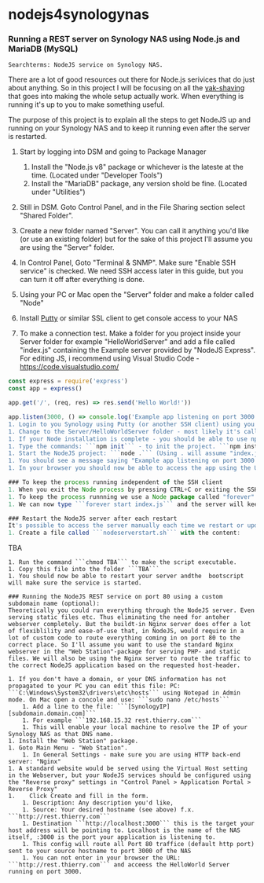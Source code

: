 # nodejs4synologynas
### Running a REST server on Synology NAS using Node.js and MariaDB (MySQL)  
`Searchterms: NodeJS service on Synology NAS.`

There are a lot of good resources out there for Node.js serivices that do just about anything. So in this project I will be focusing on all the [yak-shaving](https://en.wiktionary.org/wiki/yak_shaving) that goes into making the whole setup actually work. When everything is running it's up to you to make something useful.    

The purpose of this project is to explain all the steps to get NodeJS up and running on your Synology NAS and to keep it running
even after the server is restarted.

1. Start by logging into DSM and going to Package Manager  
    1. Install the "Node.js v8" package or whichever is the lateste at the time. (Located under "Developer Tools")
    1. Install the "MariaDB" package, any version shold be fine.  (Located under "Utilities")
    
1. Still in DSM. Goto Control Panel, and in the File Sharing section select "Shared Folder".
1. Create a new folder named "Server". You can call it anything you'd like (or use an existing folder) but for the sake of this project I'll assume you are using the "Server" folder.
1. In Control Panel, Goto "Terminal & SNMP". Make sure "Enable SSH service" is checked. We need SSH access later in this guide, but you can turn it off after everything is done.
1. Using your PC or Mac open the "Server" folder and make a folder called "Node"
1. Install [Putty](http://www.chiark.greenend.org.uk/~sgtatham/putty/latest.html) or similar SSL client to get console access to your NAS
1. To make a connection test. Make a folder for you project inside your Server folder for example "HelloWorldServer" and add a file called "index.js" containing the Example server provided by "NodeJS Express". For editing JS, i recommend using Visual Studio Code - https://code.visualstudio.com/ 
```//index.js
const express = require('express')
const app = express()

app.get('/', (req, res) => res.send('Hello World!'))

app.listen(3000, () => console.log('Example app listening on port 3000!'))```
1. Login to you Synology using Putty (or another SSH client) using you admin account
1. Change to the Server/HelloWorldServer folder - most likely it's called "/Volume1/Server/HelloWorldServer" or somthing similar so the command would be: ```cd /Volume1/Server/HelloWorldServer```
1. If your Node installation is complete - you should be able to use npm to install the dependienciet.
1. Type the commands: ```npm init``` - to init the project. ```npm install express --save``` to install and save the Express server dependency
1. Start the NodeJS project: ```node .``` (Using . will assume "index.js" to be the default entrypoint file)
1. You should see a message saying "Example app listening on port 3000!"
1. In your browser you should now be able to access the app using the URL: ```http://[ip-of-your-NAS]:3000``` (3000 being the Port your Express server is listening to) 

### To keep the process running independent of the SSH client  
1. When you exit the Node process by pressing CTRL+C or exiting the SSH client, you will notice the website goes offline. We will need to keep the process running in the background. 
1. To keep the process runnning we use a Node package called "forever". To install it type ```npm install forever -g``` The -g option installs the package globally - since it's not a dependency of the specific project, but rather a general utility of the server.
1. We can now type ```forever start index.js``` and the server will keep running even after we exit the SSH process.

### Restart the NodeJS server after each restart
It's possible to access the server manually each time we restart or update, but ideally we would like to be able to restart and update and have our Node server start up along side everything else.
1. Create a file called ```nodeserverstart.sh``` with the content:
```
TBA
```
1. Run the command ```chmod TBA``` to make the script executable. 
1. Copy this file into the folder ```TBA```
1. You should now be able to restart your server andthe  bootscript will make sure the service is started.

### Running the NodeJS REST service on port 80 using a custom subdomain name (optional):
Theoretically you could run everything through the NodeJS server. Even serving static files etc. Thus eliminating the need for antoher webserver completely. But the buildt-in Nginx server does offer a lot of flexiblility and ease-of-use that, in NodeJS, would require in a lot of custom code to route everything coming in on port 80 to the correct place. So I'll assume you want to use the standard Nginx webserver in the "Web Station"-package for serving PHP- and static files. We will also be using the Nginx server to route the traffic to the correct NodeJS application based on the requested host-header.

1. If you don't have a domain, or your DNS information has not propagated to your PC you can edit this file: PC: ```C:\Windows\System32\drivers\etc\hosts``` using Notepad in Admin mode. On Mac open a concole and use: ```sudo nano /etc/hosts```
    1. Add a line to the file: ```[SynologyIP] [subdomain.domain.com]```
    1. For example ```192.168.15.32 rest.thierry.com```
    1. This will enable your local machine to resolve the IP of your Synology NAS as that DNS name.
1. Install the "Web Station" package. 
1. Goto Main Menu - "Web Station". 
    1. In General Settings - make sure you are using HTTP back-end server: "Nginx"
1. A standard website would be served using the Virtual Host setting in the Webserver, but your NodeJS services should be configured using the "Reverse proxy" settings in "Control Panel > Application Portal > Reverse Proxy"
1.    Click Create and fill in the form. 
    1. Description: Any description you'd like, 
    1. Source: Your desired hostname (see above) f.x. ```http://rest.thierry.com```
    1. Destination ```http://localhost:3000``` this is the target your host address will be pointing to. Localhost is the name of the NAS itself, :3000 is the port your application is listening to.
    1. This config will route all Port 80 traffice (default http port) sent to your source hostname to port 3000 of the NAS
    1. You can not enter in your browser the URL: ```http://rest.thierry.com``` and acceess the HelloWorld Server running on port 3000.
    
